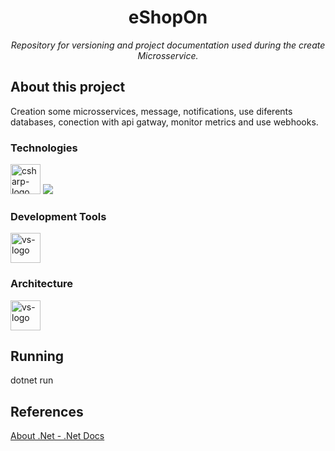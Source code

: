 <h1 align="center">eShopOn</h1>
<p align="center"><i>Repository for versioning and project documentation used during the create Microsservice.</i></p>

##  About this project
Creation some microsservices, message, notifications, use diferents databases, conection with api gatway, monitor metrics and use webhooks.

### Technologies
<p display="inline-block">
    <img width="48" src="https://www.freeiconspng.com/uploads/c-logo-icon-18.png" alt="csharp-logo"/>
  <img src="https://img.icons8.com/fluency/48/000000/docker.png"/>
  
  
</p>
                                                                                                  
### Development Tools

<p display="inline-block">
  <img width="48" src="https://static.wikia.nocookie.net/logopedia/images/e/ec/Microsoft_Visual_Studio_2022.svg" alt="vs-logo"/>
</p>

### Architecture

<p display="inline-block">
  <img width="48" src="https://static.wikia.nocookie.net/logopedia/images/e/ec/Microsoft_Visual_Studio_2022.svg" alt="vs-logo"/>
</p>

## Running
dotnet run


## References
[About .Net - .Net Docs](https://docs.microsoft.com/pt-br/dotnet/fundamentals/)

